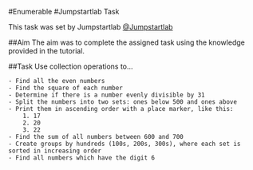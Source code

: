 #Enumerable
#Jumpstartlab Task

This task was set by Jumpstartlab [@Jumpstartlab](http://tutorials.jumpstartlab.com/topics/collections.html) 

##Aim
The aim was to complete the assigned task using the knowledge provided in the tutorial.

##Task
Use collection operations to…

	- Find all the even numbers
	- Find the square of each number
	- Determine if there is a number evenly divisible by 31
	- Split the numbers into two sets: ones below 500 and ones above
	- Print them in ascending order with a place marker, like this:
		1. 17
		2. 20
		3. 22
	- Find the sum of all numbers between 600 and 700
	- Create groups by hundreds (100s, 200s, 300s), where each set is sorted in increasing order
	- Find all numbers which have the digit 6